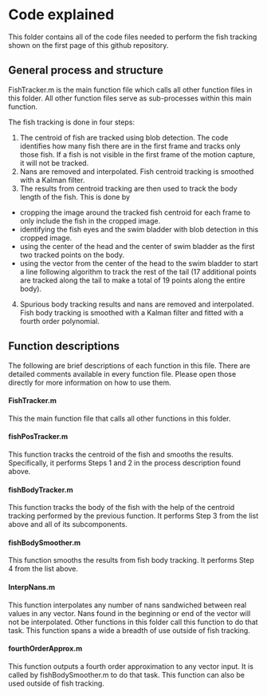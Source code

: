 # Code explained
This folder contains all of the code files needed to perform the fish tracking shown on the first page of this github repository. 

## General process and structure
FishTracker.m is the main function file which calls all other function files in this folder. All other function files serve as sub-processes within this main function. 

The fish tracking is done in four steps: 
1. The centroid of fish are tracked using blob detection. The code identifies how many fish there are in the first frame and tracks only those fish. If a fish is not visible in the first frame of the motion capture, it will not be tracked. 
2. Nans are removed and interpolated. Fish centroid tracking is smoothed with a Kalman filter. 
3. The results from centroid tracking are then used to track the body length of the fish. This is done by 
* cropping the image around the tracked fish centroid for each frame to only include the fish in the cropped image. 
* identifying the fish eyes and the swim bladder with blob detection in this cropped image.
* using the center of the head and the center of swim bladder as the first two tracked points on the body.
* using the vector from the center of the head to the swim bladder to start a line following algorithm to track the rest of the tail (17 additional points are tracked along the tail to make a total of 19 points along the entire body). 
4. Spurious body tracking results and nans are removed and interpolated. Fish body tracking is smoothed with a Kalman filter and fitted with a fourth order polynomial. 

## Function descriptions
The following are brief descriptions of each function in this file. There are detailed comments available in every function file. Please open those directly for more information on how to use them. 

#### FishTracker.m
This the main function file that calls all other functions in this folder. 

#### fishPosTracker.m
This function tracks the centroid of the fish and smooths the results. Specifically, it performs Steps 1 and 2 in the process description found above. 

#### fishBodyTracker.m 
This function tracks the body of the fish with the help of the centroid tracking performed by the previous function. It performs Step 3 from the list above and all of its subcomponents. 

#### fishBodySmoother.m 
This function smooths the results from fish body tracking. It performs Step 4 from the list above. 

#### InterpNans.m
This function interpolates any number of nans sandwiched between real values in any vector. Nans found in the beginning or end of the vector will not be interpolated. Other functions in this folder call this function to do that task. This function spans a wide a breadth of use outside of fish tracking.

#### fourthOrderApprox.m
This function outputs a fourth order approximation to any vector input. It is called by fishBodySmoother.m to do that task. This function can also be used outside of fish tracking.
